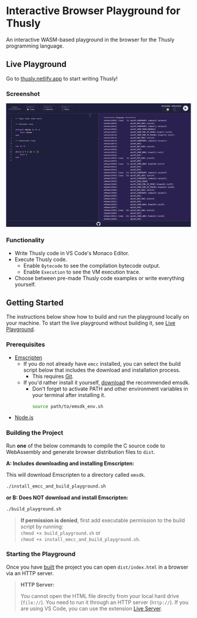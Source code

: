 # Interactive Browser Playground for Thusly

An interactive WASM-based playground in the browser for the Thusly programming language.

## Live Playground

Go to [thusly.netlify.app](https://thusly.netlify.app/) to start writing Thusly!

### Screenshot

![Thusly Playground](../design/media/thusly-playground.png)

### Functionality

* Write Thusly code in VS Code's Monaco Editor.
* Execute Thusly code.
  * Enable `Bytecode` to see the compilation bytecode output.
  * Enable `Execution` to see the VM execution trace.
* Choose between pre-made Thusly code examples or write everything yourself.

## Getting Started

The instructions below show how to build and run the playground locally on your machine. To start the live playground without building it, see [Live Playground](#live-playground).

### Prerequisites

* [Emscripten](https://emscripten.org/docs/getting_started/downloads.html#download-and-install)
  * If you do not already have `emcc` installed, you can select the build script below that includes the download and installation process.
    * This requires [Git](https://git-scm.com/downloads).
  * If you'd rather install it yourself, [download](https://emscripten.org/docs/getting_started/downloads.html#download-and-install) the recommended emsdk.
    * Don't forget to activate PATH and other environment variables in your terminal after installing it.
      ```sh
      source path/to/emsdk_env.sh
      ```
* [Node.js](https://nodejs.org/en/download)

### Building the Project

Run **one** of the below commands to compile the C source code to WebAssembly and generate browser distribution files to `dist`.

**A: Includes downloading and installing Emscripten:**

This will download Emscripten to a directory called `emsdk`.

```sh
./install_emcc_and_build_playground.sh
```

**or B: Does NOT download and install Emscripten:**

```sh
./build_playground.sh
```

> **If permission is denied**, first add executable permission to the build script by running:<br>
> `chmod +x build_playground.sh` or<br>
> `chmod +x install_emcc_and_build_playground.sh`.

### Starting the Playground

Once you have [built](#building-the-project) the project you can open `dist/index.html` in a browser via an HTTP server.

> **HTTP Server:**
>
> You cannot open the HTML file directly from your local hard drive (`file://`). You need to run it through an HTTP server (`http://`). If you are using VS Code, you can use the extension [Live Server](https://marketplace.visualstudio.com/items?itemName=ritwickdey.LiveServer).
